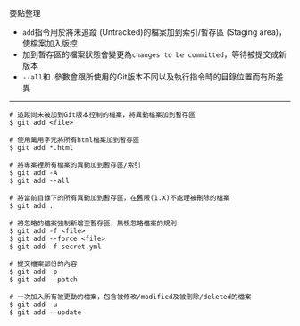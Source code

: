 要點整理
- `add`指令用於將未追蹤 (Untracked)的檔案加到索引/暫存區 (Staging area)，使檔案加入版控
- 加到暫存區的檔案狀態會變更為`changes to be committed`，等待被提交成新版本
- `--all`和`.`參數會跟所使用的Git版本不同以及執行指令時的目錄位置而有所差異

---

```
# 追蹤尚未被加到Git版本控制的檔案，將異動檔案加到暫存區
$ git add <file>
```

```
# 使用萬用字元將所有html檔案加到暫存區
$ git add *.html
```

```
# 將專案裡所有檔案的異動加到暫存區/索引
$ git add -A
$ git add --all
```

```
# 將當前目錄下的所有異動加到暫存區，在舊版(1.X)不處理被刪除的檔案
$ git add .
```

```
# 將忽略的檔案強制新增至暫存區，無視忽略檔案的規則
$ git add -f <file>
$ git add --force <file>
$ git add -f secret.yml
```

```
# 提交檔案部份的內容
$ git add -p
$ git add --patch
```

```
# 一次加入所有被更動的檔案，包含被修改/modified及被刪除/deleted的檔案
$ git add -u
$ git add --update
```